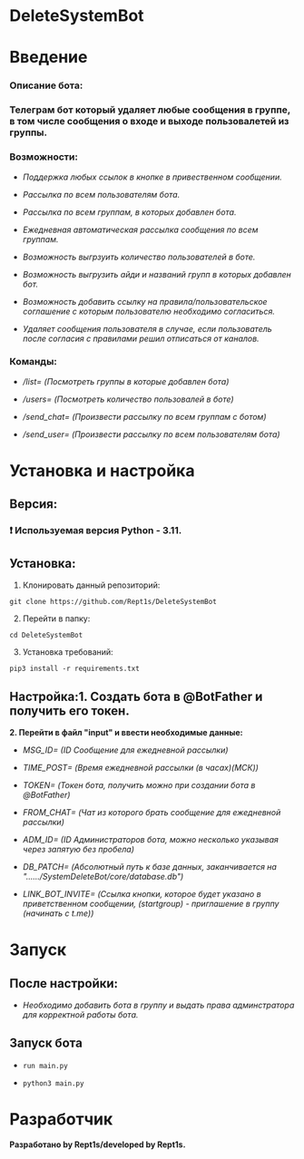 # DeleteSystemBot

# Введение

### Описание бота:

### Телеграм бот который удаляет любые сообщения в группе, в том числе сообщения о входе и выходе пользовалетей из группы.


### Возможности:

- _Поддержка любых ссылок в кнопке в привественном сообщении._
  
- _Рассылка по всем пользователям бота._
  
- _Рассылка по всем группам, в которых добавлен бота._

- _Ежедневная автоматическая рассылка сообщения по всем группам._
  
- _Возможность выгрзуить количество пользователей в боте._

- _Возможность выгрузить айди и названий групп в которых добавлен бот._

- _Возможность добавить ссылку на правила/пользовательское соглашение с которым пользователю необходимо согласиться._

- _Удаляет сообщения пользователя в случае, если пользователь после согласия с правилами решил отписаться от каналов._

### Команды:

- _/list= (Посмотреть группы в которые добавлен бота)_

- _/users= (Посмотреть количество пользовалей в боте)_

- _/send_chat= (Произвести рассылку по всем группам с ботом)_

- _/send_user= (Произвести рассылку по всем пользователям бота)_


# Установка и настройка
## Версия:
### __❗ Используемая версия Python - 3.11.__

## Установка:

1. Клонировать данный репозиторий:

```git clone https://github.com/Rept1s/DeleteSystemBot```

2. Перейти в папку:

```cd DeleteSystemBot```

3. Установка требований:

```pip3 install -r requirements.txt```

## Настройка:__1. Создать бота в @BotFather и получить его токен.__

__2. Перейти в файл "input" и ввести необходимые данные:__

- _MSG_ID= (ID Сообщение для ежедневной рассылки)_
  
- _TIME_POST= (Время ежедневной рассылки (в часах)(МСК))_

- _TOKEN= (Токен бота, получить можно при создании бота в @BotFather)_

- _FROM_CHAT= (Чат из которого брать сообщение для ежедневной рассылки)_
  
- _ADM_ID= (ID Администраторов бота, можно несколько указывая через запятую без пробела)_

- _DB_PATCH= (Абсолютный путь к базе данных, заканчивается на "....../SystemDeleteBot/core/database.db")_

- _LINK_BOT_INVITE= (Ссылка кнопки, которое будет указано в приветственном сообщении, (startgroup) - приглашение в группу (начинать с t.me))_


# Запуск

## После настройки:

- _Необходимо добавить бота в группу и выдать права админстратора для корректной работы бота._

## Запуск бота

- ```run main.py```
  
- ```python3 main.py```
  
# Разработчик

__Разработано by Rept1s/developed by Rept1s.__
